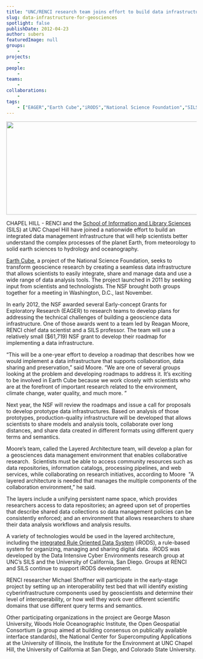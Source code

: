```yaml
---
title: "UNC/RENCI research team joins effort to build data infrastructure for geosciences"
slug: data-infrastructure-for-geosciences
spotlight: false
publishDate: 2012-04-23
author: subers
featuredImage: null
groups:
    - 
projects:
    - 
people:
    - 
teams: 
    - 
collaborations:
    - 
tags:
    - ["EAGER","Earth Cube","iRODS","National Science Foundation","SILS"]
---
```

<a href="https://www.renci.org/wp-content/uploads/2012/04/earth.png"><img class="size-large wp-image-12067 alignleft" title="earth" src="https://www.renci.org/wp-content/uploads/2013/11/earth.png" alt="" width="640" height="247" /></a>

CHAPEL HILL - RENCI and the <a href="http://sils.unc.edu/">School of Information and Library Sciences</a> (SILS) at UNC Chapel Hill have joined a nationwide effort to build an integrated data management infrastructure that will help scientists better understand the complex processes of the planet Earth, from meteorology to solid earth sciences to hydrology and oceanography.<!--more-->

<a href="http://www.nsf.gov/geo/earthcube/">Earth Cube</a>, a project of the National Science Foundation, seeks to transform geoscience research by creating a seamless data infrastructure that allows scientists to easily integrate, share and manage data and use a wide range of data analysis tools. The project launched in 2011 by seeking input from scientists and technologists. The NSF brought both groups together for a meeting in Washington, D.C., last November.

In early 2012, the NSF awarded several Early-concept Grants for Exploratory Research (EAGER) to research teams to develop plans for addressing the technical challenges of building a geoscience data infrastructure. One of those awards went to a team led by Reagan Moore, RENCI chief data scientist and a SILS professor. The team will use a relatively small ($61,719) NSF grant to develop their roadmap for implementing a data infrastructure.

“This will be a one-year effort to develop a roadmap that describes how we would implement a data infrastructure that supports collaboration, data sharing and preservation,” said Moore. “We are one of several groups looking at the problem and developing roadmaps to address it. It’s exciting to be involved in Earth Cube because we work closely with scientists who are at the forefront of important research related to the environment, climate change, water quality, and much more. ”

Next year, the NSF will review the roadmaps and issue a call for proposals to develop prototype data infrastructures. Based on analysis of those prototypes, production-quality infrastructure will be developed that allows scientists to share models and analysis tools, collaborate over long distances, and share data created in different formats using different query terms and semantics.

Moore’s team, called the Layered Architecture team, will develop a plan for a geosciences data management environment that enables collaborative research.  Scientists must be able to access community resources such as data repositories, information catalogs, processing pipelines, and web services, while collaborating on research initiatives, according to Moore  "A layered architecture is needed that manages the multiple components of the collaboration environment,” he said.

The layers include a unifying persistent name space, which provides researchers access to data repositories; an agreed upon set of properties that describe shared data collections so data management policies can be consistently enforced; and an environment that allows researchers to share their data analysis workflows and analysis results.

A variety of technologies would be used in the layered architecture, including the <a href="https://irods.org/">integrated Rule Oriented Data System</a> (iRODS), a rule-based system for organizing, managing and sharing digital data.  iRODS was developed by the Data Intensive Cyber Environments research group at UNC’s SILS and the University of California, San Diego. Groups at RENCI and SILS continue to support iRODS development.

RENCI researcher Michael Shoffner will participate in the early-stage project by setting up an interoperability test bed that will identify existing cyberinfrastructure components used by geoscientists and determine their level of interoperability, or how well they work over different scientific domains that use different query terms and semantics.

Other participating organizations in the project are George Mason University, Woods Hole Oceanographic Institute, the Open Geospatial Consortium (a group aimed at building consensus on publically available interface standards), the National Center for Supercomputing Applications at the University of Illinois, the Institute for the Environment at UNC Chapel Hill, the University of California at San Diego, and Colorado State University.

&nbsp;
